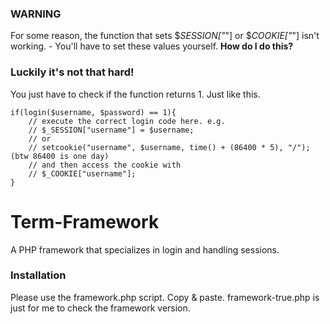 ### WARNING
For some reason, the function that sets $_SESSION["_"] or $_COOKIE["_"] isn't working. - You'll have to set these values yourself. **How do I do this?**
### Luckily it's not that hard!
You just have to check if the function returns 1.
Just like this.
```
if(login($username, $password) == 1){
    // execute the correct login code here. e.g.
    // $_SESSION["username"] = $username;
    // or
    // setcookie("username", $username, time() + (86400 * 5), "/"); (btw 86400 is one day)
    // and then access the cookie with
    // $_COOKIE["username"];
}
```
# Term-Framework
A PHP framework that specializes in login and handling sessions.
### Installation
Please use the framework.php script.
Copy & paste. framework-true.php is just for me to check the framework version.

